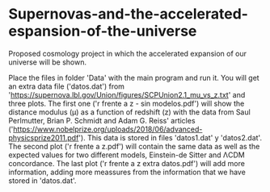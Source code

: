 # Supernovas-and-the-accelerated-espansion-of-the-universe

Proposed cosmology project in which the accelerated expansion of our universe will be shown. 

Place the files in folder 'Data' with the main program and run it. You will get an extra data file ('datos.dat') from 'https://supernova.lbl.gov/Union/figures/SCPUnion2.1_mu_vs_z.txt' and three plots. The first one ('r frente a z - sin modelos.pdf') will show the distance modulus (μ) as a function of redshift (z) with the data from Saul	Perlmutter,	Brian	P.	Schmidt	and	Adam	G.	Reiss' articles ('https://www.nobelprize.org/uploads/2018/06/advanced-physicsprize2011.pdf'). This data is stored in files 'datos1.dat' y 'datos2.dat'. The second plot ('r frente a z.pdf') will contain the same data as well as the expected values for two different models, Einstein-de Sitter and ΛCDM concordance. The last plot ('r frente a z extra datos.pdf') will add more information, adding more meassures from the information that we have stored in 'datos.dat'.
